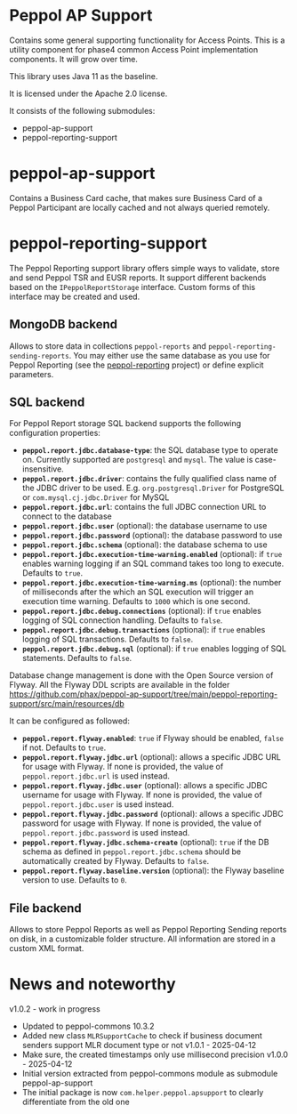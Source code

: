 # Peppol AP Support

Contains some general supporting functionality for Access Points.
This is a utility component for phase4 common Access Point implementation components. It will grow over time.

This library uses Java 11 as the baseline.

It is licensed under the Apache 2.0 license.

It consists of the following submodules:
* peppol-ap-support
* peppol-reporting-support

# peppol-ap-support

Contains a Business Card cache, that makes sure Business Card of a Peppol Participant are locally cached and not always queried remotely.

# peppol-reporting-support

The Peppol Reporting support library offers simple ways to validate, store and send Peppol TSR and EUSR reports.
It support different backends based on the `IPeppolReportStorage` interface.
Custom forms of this interface may be created and used.

## MongoDB backend

Allows to store data in collections `peppol-reports` and `peppol-reporting-sending-reports`.
You may either use the same database as you use for Peppol Reporting (see the [peppol-reporting](https://github.com/phax/peppol-reporting) project) or define explicit parameters.

## SQL backend

For Peppol Report storage SQL backend supports the following configuration properties:
* **`peppol.report.jdbc.database-type`**: the SQL database type to operate on. Currently supported are `postgresql` and `mysql`. The value is case-insensitive.
* **`peppol.report.jdbc.driver`**: contains the fully qualified class name of the JDBC driver to be used. E.g. `org.postgresql.Driver` for PostgreSQL or `com.mysql.cj.jdbc.Driver` for MySQL
* **`peppol.report.jdbc.url`**: contains the full JDBC connection URL to connect to the database
* **`peppol.report.jdbc.user`** (optional): the database username to use
* **`peppol.report.jdbc.password`** (optional): the database password to use
* **`peppol.report.jdbc.schema`** (optional): the database schema to use
* **`peppol.report.jdbc.execution-time-warning.enabled`** (optional):  if `true` enables warning logging if an SQL command takes too long to execute. Defaults to `true`.
* **`peppol.report.jdbc.execution-time-warning.ms`** (optional): the number of milliseconds after the which an SQL execution will trigger an execution time warning. Defaults to `1000` which is one second.
* **`peppol.report.jdbc.debug.connections`** (optional):  if `true` enables logging of SQL connection handling. Defaults to `false`.
* **`peppol.report.jdbc.debug.transactions`** (optional): if `true` enables logging of SQL transactions. Defaults to `false`. 
* **`peppol.report.jdbc.debug.sql`** (optional): if `true` enables logging of SQL statements. Defaults to `false`.

Database change management is done with the Open Source version of Flyway.
All the Flyway DDL scripts are available in the folder https://github.com/phax/peppol-ap-support/tree/main/peppol-reporting-support/src/main/resources/db

It can be configured as followed:
* **`peppol.report.flyway.enabled`**: `true` if Flyway should be enabled, `false` if not. Defaults to `true`.
* **`peppol.report.flyway.jdbc.url`** (optional): allows a specific JDBC URL for usage with Flyway. If none is provided, the value of `peppol.report.jdbc.url` is used instead.
* **`peppol.report.flyway.jdbc.user`** (optional): allows a specific JDBC username for usage with Flyway. If none is provided, the value of `peppol.report.jdbc.user` is used instead.
* **`peppol.report.flyway.jdbc.password`** (optional): allows a specific JDBC password for usage with Flyway. If none is provided, the value of `peppol.report.jdbc.password` is used instead.
* **`peppol.report.flyway.jdbc.schema-create`** (optional): `true` if the DB schema as defined in `peppol.report.jdbc.schema` should be automatically created by Flyway. Defaults to `false`.
* **`peppol.report.flyway.baseline.version`** (optional): the Flyway baseline version to use. Defaults to `0`.

## File backend

Allows to store Peppol Reports as well as Peppol Reporting Sending reports on disk, in a customizable folder structure.
All information are stored in a custom XML format. 

# News and noteworthy

v1.0.2 - work in progress
* Updated to peppol-commons 10.3.2
* Added new class `MLRSupportCache` to check if business document senders support MLR document type or not
v1.0.1 - 2025-04-12
* Make sure, the created timestamps only use millisecond precision
v1.0.0 - 2025-04-12
* Initial version extracted from peppol-commons module as submodule peppol-ap-support
* The initial package is now `com.helper.peppol.apsupport` to clearly differentiate from the old one
